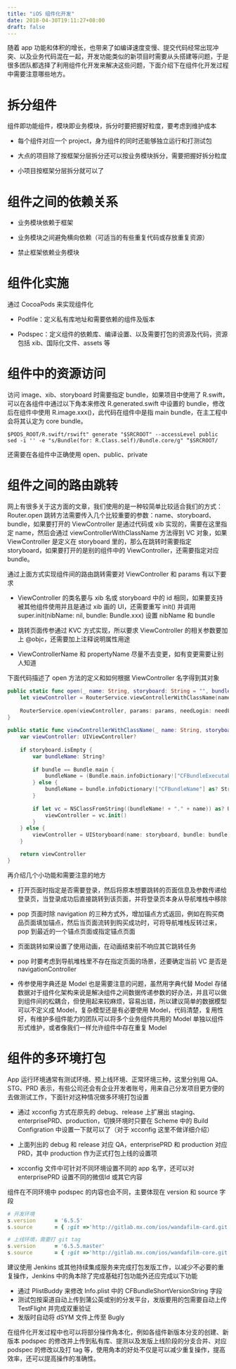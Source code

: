 ```yaml
---
title: "iOS 组件化开发"
date: 2018-04-30T19:11:27+08:00
draft: false
---
```


随着 app 功能和体积的增长，也带来了如编译速度变慢、提交代码经常出现冲突、以及业务代码混在一起，开发功能类似的新项目时需要从头搭建等问题，于是很多团队都选择了利用组件化开发来解决这些问题，下面介绍下在组件化开发过程中需要注意哪些地方。

# 拆分组件  
组件即功能组件，模块即业务模块，拆分时要把握好粒度，要考虑到维护成本
  
- 每个组件对应一个 project，身为组件的同时还能够独立运行和打测试包

- 大点的项目除了按框架分层拆分还可以按业务模块拆分，需要把握好拆分粒度

- 小项目按框架分层拆分就可以了

# 组件之间的依赖关系  
- 业务模块依赖于框架

- 业务模块之间避免横向依赖（可适当的有些重复代码或存放重复资源）

- 禁止框架依赖业务模块

# 组件化实施  
通过 CocoaPods 来实现组件化

- Podfile：定义私有库地址和需要依赖的组件及版本

- Podspec：定义组件的依赖库、编译设置、以及需要打包的资源及代码，资源包括 xib、国际化文件、assets 等

# 组件中的资源访问
访问 image、xib、storyboard 时需要指定 bundle，如果项目中使用了 R.swift，可以在各组件中通过以下角本来修改 R.generated.swift 中设置的 bundle，修改后在组件中使用 R.image.xxx()，此代码在组件中是指 main bundle，在主工程中会将其认定为 core bundle。

```shell
$PODS_ROOT/R.swift/rswift" generate "$SRCROOT" --accessLevel public
sed -i '' -e "s/Bundle(for: R.Class.self)/Bundle.core/g" “$SRCROOT/
```

还需要在各组件中正确使用 open、public、private

# 组件之间的路由跳转
网上有很多关于这方面的文章，我们使用的是一种较简单比较适合我们的方式：Router.open 跳转方法需要传入几个比较重要的参数：name、storyboard、bundle，如果要打开的 ViewController 是通过代码或 xib 实现的，需要在这里指定 name，然后会通过 viewControllerWithClassName 方法得到 VC 对象，如果 ViewController 是定义在 storyboard 里的，那么在跳转时需要指定 storyboard，如果要打开的是别的组件中的 ViewController，还需要指定对应 bundle。

通过上面方式实现组件间的路由跳转需要对 ViewController 和 params 有以下要求

- ViewController 的类名要与 xib 名或 storyboard 中的 id 相同，如果要支持被其他组件使用并且是通过 xib 画的 UI，还需要重写 init() 并调用 super.init(nibName: nil, bundle: Bundle.xxx) 设置 nibName 和 bundle

- 跳转页面传参通过 KVC 方式实现，所以要求 ViewController 的相关参数要加上 @objc，还需要加上注释说明属性用途

- ViewControllerName 和 propertyName 尽量不去变更，如有变更需要让别人知道

下面代码描述了 open 方法的定义和如何根据 ViewController 名字得到其对象

```swift
public static func open(_ name: String, storyboard: String = "", bundle: Bundle = Bundle.main, params: [String: Any] = [:], needLogin: Bool = false, animated: Bool = true, present: Bool = false, completion: (() -> Void)? = nil) {
    let viewController = RouterService.viewControllerWithClassName(name, storyboard: storyboard, bundle: bundle)
        
    RouterService.open(viewController, params: params, needLogin: needLogin, animated: animated, present: present, completion: completion)
}
    
public static func viewControllerWithClassName(_ name: String, storyboard: String = "", bundle: Bundle) -> UIViewController? {
    var viewController: UIViewController?
    
    if storyboard.isEmpty {
        var bundleName: String?
            
        if bundle == Bundle.main {
            bundleName = (Bundle.main.infoDictionary!["CFBundleExecutable"] as! String).replacingOccurrences(of: "-", with: "_")
        } else {
            bundleName = bundle.infoDictionary!["CFBundleName"] as? String
        }
            
        if let vc = NSClassFromString((bundleName! + "." + name)) as? UIViewController.Type {
            viewController = vc.init()
        }
    } else {
        viewController = UIStoryboard(name: storyboard, bundle: bundle).instantiateViewController(withIdentifier: name)
    }

    return viewController
}
```

再介绍几个小功能和需要注意的地方

- 打开页面时指定是否需要登录，然后将原本想要跳转的页面信息及参数传递给登录页，当登录成功后直接跳转到该页面，并将登录页本身从导航堆栈中移除

- pop 页面时除 navigation 的三种方式外，增加锚点方式返回，例如在购买商品页面填加锚点，然后当页面流转到购买成功时，可将导航堆栈反转过来，pop 到最近的一个锚点页面或指定锚点页面

- 页面跳转如果设置了使用动画，在动画结束前不响应其它跳转任务

- pop 时要考虑到导航堆栈里不存在指定页面的场景，还要确定当前 VC 是否是 navigationController

- 传参使用字典还是 Model 也是需要注意的问题，虽然用字典代替 Model 存储数据对于组件化架构来说是解决组件之间数据传递参数的好办法，并且可以做到组件间的松耦合，但使用起来较麻烦，容易出错，所以建议简单的数据模型可以不定义成 Model，复杂模型还是有必要使用 Model，代码清楚，复用性好，有维护多组件能力的团队可以将多个业务组件共用的 Model 单独以组件形式维护，或者像我们一样允许组件中存在重复 Model

# 组件的多环境打包
App 运行环境通常有测试环境、预上线环境、正常环境三种，这里分别用 QA、STG、PRD 表示，有些公司还会有企业开发者账号，用来自己分发项目更方便的去做测试工作，下面针对这种情况做多环境打包设置

- 通过 xcconfig 方式在原先的 debug、release 上扩展出 staging、enterprisePRD、production，切换环境时只要在 Scheme 中的 Build Configration 中设置一下就可以了（对于 xcconfig 这里不做详细介绍）

- 上面列出的 debug 和 release 对应 QA，enterprisePRD 和 production 对应 PRD，其中 production 作为正式打包上线的设置项

- xcconfig 文件中可针对不同环境设置不同的 app 名字，还可以对 enterprisePRD 设置不同的微信Id 或其它内容
 
组件在不同环境中 podspec 的内容也会不同，主要体现在 version 和 source 字段

```ruby
# 开发环境
s.version      = '6.5.5'
s.source       = { :git =>'http://gitlab.mx.com/ios/wandafilm-card.git', :branch => "feature/#{s.version}"}
```

```ruby
# 上线环境，需要打 git tag
s.version      = '6.5.5.master'
s.source       = { :git =>'http://gitlab.mx.com/ios/wandafilm-core.git', :branch => 'master', :tag => s.version}
```

建议使用 Jenkins 或其他持续集成服务来完成打包发版工作，以减少不必要的重复操作，Jenkins 中的角本除了完成基础打包功能外还应完成以下功能

- 通过 PlistBuddy 来修改 Info.plist 中的 CFBundleShortVersionString 字段
- 测试包按渠道自动上传到蒲公英或别的分发平台，发版要用的包需要自动上传 TestFlight 并完成双重验证
- 发版时自动将 dSYM 文件上传至 Bugly

在组件化开发过程中也可以将部分操作角本化，例如各组件新版本分支的创建、新版本 podspec 的修改并上传到私有库、提测以及发版上线阶段的分支合并、对应 podspec 的修改以及打 tag 等，使用角本的好处不仅是可以减少重复操作，提高效率，还可以提高操作的准确性。


